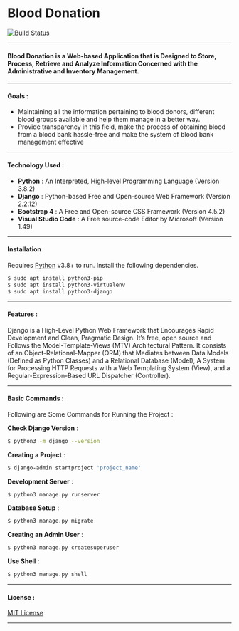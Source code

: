 # Blood Donation

[![Build Status](https://travis-ci.org/joemccann/dillinger.svg?branch=master)](https://travis-ci.org/joemccann/dillinger)

---

#### Blood Donation is a Web-based Application that is Designed to Store, Process, Retrieve and Analyze Information Concerned with the Administrative and Inventory Management.

---

#### Goals :

- Maintaining all the information pertaining to blood donors, different blood groups available and help them manage in a better way.
- Provide transparency in this field, make the process of obtaining blood from a blood bank hassle-free and make the system of blood bank management effective

---

#### Technology Used :

- **Python** : An Interpreted, High-level Programming Language (Version 3.8.2)
- **Django** : Python-based Free and Open-source Web Framework (Version 2.2.12)
- **Bootstrap 4** : A Free and Open-source CSS Framework (Version 4.5.2)
- **Visual Studio Code** : A Free source-code Editor by Microsoft (Version 1.49)

---

#### Installation

Requires [Python](https://www.python.org/) v3.8+ to run.
Install the following dependencies.

```sh
$ sudo apt install python3-pip
$ sudo apt install python3-virtualenv
$ sudo apt install python3-django
```

---

#### Features :

Django is a High-Level Python Web Framework that Encourages Rapid Development and Clean, Pragmatic Design. It’s free, open source and Follows the Model-Template-Views (MTV) Architectural Pattern. It consists of an Object-Relational-Mapper (ORM) that Mediates between Data Models (Defined as Python Classes) and a Relational Database (Model), A System for Processing HTTP Requests with a Web Templating System (View), and a Regular-Expression-Based URL Dispatcher (Controller).

---

#### Basic Commands :

Following are Some Commands for Running the Project :

**Check Django Version** :
```sh
$ python3 -m django --version
```
**Creating a Project** :
```sh
$ django-admin startproject 'project_name'
```
**Development Server** :
```sh
$ python3 manage.py runserver
```
**Database Setup** :
```sh
$ python3 manage.py migrate
```
**Creating an Admin User** :
```sh
$ python3 manage.py createsuperuser
```
**Use Shell** :
```sh
$ python3 manage.py shell
```

---

#### License :
[MIT License](https://en.wikipedia.org/wiki/MIT_License)

---


